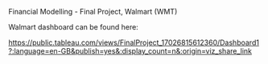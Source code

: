 Financial Modelling - Final Project, Walmart (WMT)

Walmart dashboard can be found here: 

https://public.tableau.com/views/FinalProject_17026815612360/Dashboard1?:language=en-GB&publish=yes&:display_count=n&:origin=viz_share_link
